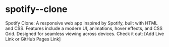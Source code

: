 # spotify--clone
 Spotify Clone: A responsive web app inspired by Spotify, built with HTML and CSS. Features include a modern UI, animations, hover effects, and CSS Grid. Designed for seamless viewing across devices. Check it out: [Add Live Link or GitHub Pages Link]
